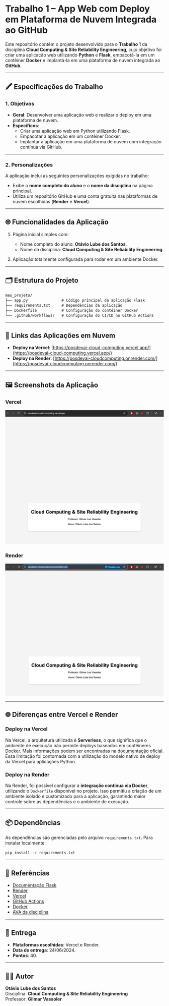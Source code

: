 # Trabalho 1 – App Web com Deploy em Plataforma de Nuvem Integrada ao GitHub

Este repositório contém o projeto desenvolvido para o **Trabalho 1** da disciplina **Cloud Computing & Site Reliability Engineering**, cujo objetivo foi criar uma aplicação web utilizando **Python** e **Flask**, empacotá-la em um contêiner **Docker** e implantá-la em uma plataforma de nuvem integrada ao **GitHub**.

---

## 🖍 Especificações do Trabalho

### 1. Objetivos

- **Geral**: Desenvolver uma aplicação web e realizar o deploy em uma plataforma de nuvem.
- **Específicos**:
  - Criar uma aplicação web em Python utilizando Flask.
  - Empacotar a aplicação em um contêiner Docker.
  - Implantar a aplicação em uma plataforma de nuvem com integração contínua via GitHub.

---

### 2. Personalizações

A aplicação inclui as seguintes personalizações exigidas no trabalho:

- Exibe o **nome completo do aluno** e o **nome da disciplina** na página principal.
- Utiliza um repositório GitHub e uma conta gratuita nas plataformas de nuvem escolhidas (**Render** e **Vercel**).

---

## 🌐 Funcionalidades da Aplicação

1. Página inicial simples com:

   - Nome completo do aluno: **Otávio Lube dos Santos**.
   - Nome da disciplina: **Cloud Computing & Site Reliability Engineering**.

2. Aplicação totalmente configurada para rodar em um ambiente Docker.

---

## 🗂 Estrutura do Projeto

```
meu_projeto/
├── app.py               # Código principal da aplicação Flask
├── requirements.txt     # Dependências da aplicação
├── Dockerfile           # Configuração do contêiner Docker
└── .github/workflows/   # Configuração do CI/CD no GitHub Actions
```

---

## 🚀 Links das Aplicações em Nuvem

- **Deploy na Vercel**: [https://posdevai-cloud-computing.vercel.app/](https://posdevai-cloud-computing.vercel.app/)
- **Deploy na Render**: [https://posdevai-cloudcomputing.onrender.com/](https://posdevai-cloudcomputing.onrender.com/)

---

## 🖼️ Screenshots da Aplicação

### Vercel

![Screenshot da aplicação na Vercel](./screenshots/vercel_screenshot.png)

### Render

![Screenshot da aplicação na Render](./screenshots/render_screenshot.png)

---

## 🌐 Diferenças entre Vercel e Render

### Deploy na Vercel

Na Vercel, a arquitetura utilizada é **Serverless**, o que significa que o ambiente de execução não permite deploys baseados em contêineres Docker. Mais informações podem ser encontradas na [documentação oficial](https://vercel.com/guides/does-vercel-support-docker-deployments). Essa limitação foi contornada com a utilização do modelo nativo de deploy da Vercel para aplicações Python.

### Deploy na Render

Na Render, foi possível configurar a **integração contínua via Docker**, utilizando o `Dockerfile` disponível no projeto. Isso permitiu a criação de um ambiente isolado e customizado para a aplicação, garantindo maior controle sobre as dependências e o ambiente de execução.

---

## 📦 Dependências

As dependências são gerenciadas pelo arquivo `requirements.txt`. Para instalar localmente:

```bash
pip install -r requirements.txt
```

---

## 📜 Referências

- [Documentação Flask](https://flask.palletsprojects.com/)
- [Render](https://render.com/)
- [Vercel](https://vercel.com/)
- [GitHub Actions](https://docs.github.com/en/actions)
- [Docker](https://docs.docker.com/)
- [AVA da disciplina](https://ava3.cefor.ifes.edu.br/course/view.php?id=7874)

---

## 📅 Entrega

- **Plataformas escolhidas**: Vercel e Render.
- **Data de entrega**: 24/06/2024.
- **Pontos**: 40.

---

## 👨‍💻 Autor

**Otávio Lube dos Santos**  
Disciplina: **Cloud Computing & Site Reliability Engineering**  
Professor: **Gilmar Vassoler**
